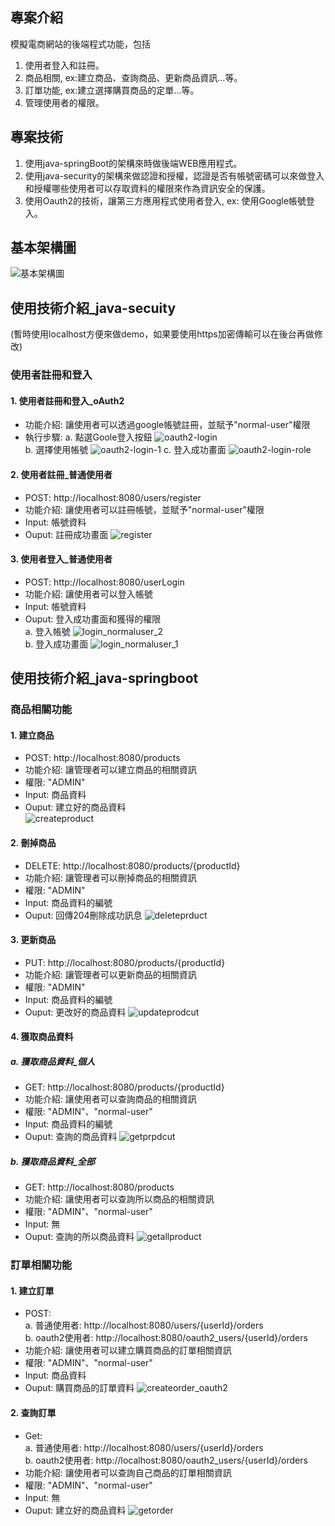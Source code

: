 ## 專案介紹
模擬電商網站的後端程式功能，包括
1. 使用者登入和註冊。
2. 商品相關, ex:建立商品、查詢商品、更新商品資訊...等。
3. 訂單功能, ex:建立選擇購買商品的定單...等。
4. 管理使用者的權限。
## 專案技術
1. 使用java-springBoot的架構來時做後端WEB應用程式。
2. 使用java-security的架構來做認證和授權，認證是否有帳號密碼可以來做登入和授權哪些使用者可以存取資料的權限來作為資訊安全的保護。
3. 使用Oauth2的技術，讓第三方應用程式使用者登入, ex: 使用Google帳號登入。
## 基本架構圖
![基本架構圖](https://github.com/user-attachments/assets/7d26d65e-b3bd-4df0-903c-b86de9d61f20)

## 使用技術介紹_java-secuity
(暫時使用localhost方便來做demo，如果要使用https加密傳輸可以在後台再做修改)
### 使用者註冊和登入
#### 1. 使用者註冊和登入_oAuth2
* 功能介紹: 讓使用者可以透過google帳號註冊，並賦予"normal-user"權限
* 執行步驟:
a. 點選Goole登入按鈕 ![oauth2-login](https://github.com/user-attachments/assets/12b3ebbd-f6e4-4aa8-b2c0-8b3b750cbc5c) <br/>
b. 選擇使用帳號 ![oauth2-login-1](https://github.com/user-attachments/assets/8b8a10a2-2e40-4043-9a8e-017c6803e01d)
c. 登入成功畫面 ![oauth2-login-role](https://github.com/user-attachments/assets/facb7bda-6222-4573-9faa-3bc766f79a08)


#### 2. 使用者註冊_普通使用者
* POST: http://localhost:8080/users/register
* 功能介紹: 讓使用者可以註冊帳號，並賦予"normal-user"權限
* Input: 帳號資料
* Ouput: 註冊成功畫面
![register](https://github.com/user-attachments/assets/ec87fb1c-9c6e-4cd7-baff-ca42bc321d9b)

#### 3. 使用者登入_普通使用者
* POST: http://localhost:8080/userLogin
* 功能介紹: 讓使用者可以登入帳號
* Input: 帳號資料
* Ouput: 登入成功畫面和獲得的權限 <br/>
a. 登入帳號 ![login_normaluser_2](https://github.com/user-attachments/assets/dc6957a0-981d-4084-8aac-7be8bddf363d) <br/>
b. 登入成功畫面 ![login_normaluser_1](https://github.com/user-attachments/assets/190467c6-15be-48ab-8d34-89e96a3620ec)






## 使用技術介紹_java-springboot
### 商品相關功能
#### 1. 建立商品
* POST: http://localhost:8080/products
* 功能介紹: 讓管理者可以建立商品的相關資訊
* 權限: "ADMIN"
* Input: 商品資料
* Ouput: 建立好的商品資料  
![createproduct](https://github.com/user-attachments/assets/72db5392-7774-4b89-baa0-1d77c3560656)  
#### 2. 刪掉商品
* DELETE: http://localhost:8080/products/{productId}
* 功能介紹: 讓管理者可以刪掉商品的相關資訊
* 權限: "ADMIN"
* Input: 商品資料的編號
* Ouput: 回傳204刪除成功訊息
![deleteprduct](https://github.com/user-attachments/assets/c1677301-494e-4c26-9210-ff117f25c209)
#### 3. 更新商品
* PUT: http://localhost:8080/products/{productId}
* 功能介紹: 讓管理者可以更新商品的相關資訊
* 權限: "ADMIN"
* Input: 商品資料的編號
* Ouput: 更改好的商品資料
![updateprodcut](https://github.com/user-attachments/assets/68b0e3dd-0bb7-48a9-9844-937a0145b0bd)
#### 4. 獲取商品資料
##### a. 獲取商品資料_個人
* GET: http://localhost:8080/products/{productId}
* 功能介紹: 讓使用者可以查詢商品的相關資訊
* 權限: "ADMIN"、"normal-user"
* Input: 商品資料的編號
* Ouput: 查詢的商品資料
![getprpdcut](https://github.com/user-attachments/assets/44d2edee-0a0f-43b0-b900-ce1cfd825117)
##### b. 獲取商品資料_全部
* GET: http://localhost:8080/products
* 功能介紹: 讓使用者可以查詢所以商品的相關資訊
* 權限: "ADMIN"、"normal-user"
* Input: 無
* Ouput: 查詢的所以商品資料
![getallproduct](https://github.com/user-attachments/assets/60283cf1-3047-4165-9950-ab2a8f87a37f)
### 訂單相關功能
#### 1. 建立訂單
* POST: <br/>
a. 普通使用者: http://localhost:8080/users/{userId}/orders <br/>
b. oauth2使用者: http://localhost:8080/oauth2_users/{userId}/orders
* 功能介紹: 讓使用者可以建立購買商品的訂單相關資訊
* 權限: "ADMIN"、"normal-user"
* Input: 商品資料
* Ouput: 購買商品的訂單資料
![createorder_oauth2](https://github.com/user-attachments/assets/1e4e2907-b91c-4238-8514-c570b980e0a6)
#### 2. 查詢訂單
* Get: <br/>
a. 普通使用者: http://localhost:8080/users/{userId}/orders <br/>
b. oauth2使用者: http://localhost:8080/oauth2_users/{userId}/orders
* 功能介紹: 讓使用者可以查詢自己商品的訂單相關資訊
* 權限: "ADMIN"、"normal-user"
* Input: 無
* Ouput: 建立好的商品資料
![getorder](https://github.com/user-attachments/assets/3acf81c1-b266-4179-8761-41e421a4fb7b)







